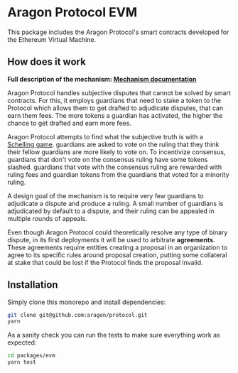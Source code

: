 # Aragon Protocol EVM

This package includes the Aragon Protocol's smart contracts developed for the Ethereum Virtual Machine.

## How does it work

**Full description of the mechanism: [Mechanism documentation](/docs/1-mechanism)**

Aragon Protocol handles subjective disputes that cannot be solved by smart contracts. For this, it employs guardians that need to stake a token to the Protocol which allows them to get drafted to adjudicate disputes, that can earn them fees. The more tokens a guardian has activated, the higher the chance to get drafted and earn more fees.

Aragon Protocol attempts to find what the subjective truth is with a [Schelling game](https://en.wikipedia.org/wiki/Focal_point_(game_theory)). guardians are asked to vote on the ruling that they think their fellow guardians are more likely to vote on. To incentivize consensus, guardians that don't vote on the consensus ruling have some tokens slashed. guardians that vote with the consensus ruling are rewarded with ruling fees and guardian tokens from the guardians that voted for a minority ruling.

A design goal of the mechanism is to require very few guardians to adjudicate a dispute and produce a ruling. A small number of guardians is adjudicated by default to a dispute, and their ruling can be appealed in multiple rounds of appeals.

Even though Aragon Protocol could theoretically resolve any type of binary dispute, in its first deployments it will be used to arbitrate **agreements.** These agreements require entities creating a proposal in an organization to agree to its specific rules around proposal creation, putting some collateral at stake that could be lost if the Protocol finds the proposal invalid.

## Installation

Simply clone this monorepo and install dependencies:

```sh
git clone git@github.com:aragon/protocol.git 
yarn
```

As a sanity check you can run the tests to make sure everything work as expected:

```sh
cd packages/evm
yarn test
```
